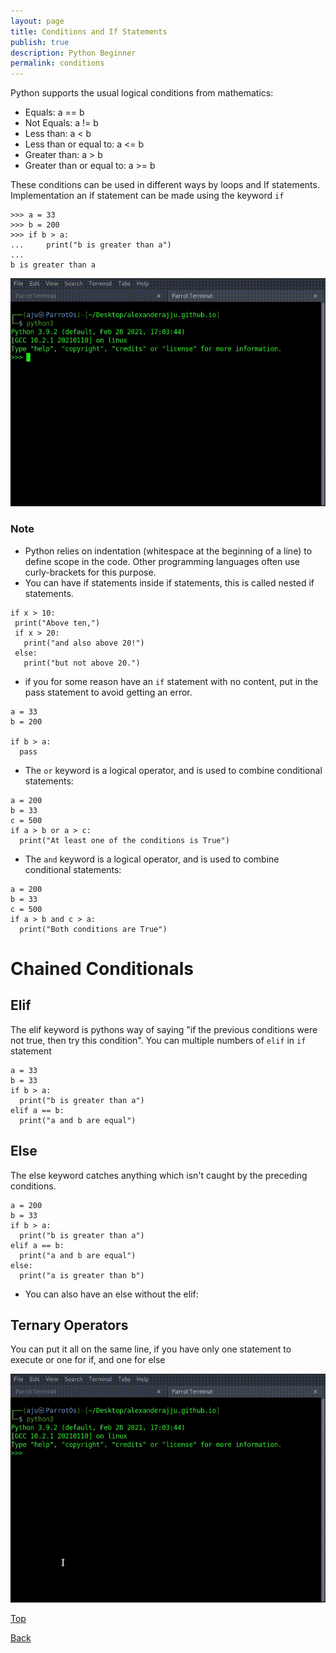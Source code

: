```yaml
---
layout: page
title: Conditions and If Statements
publish: true
description: Python Beginner
permalink: conditions
---
```


Python supports the usual logical conditions from mathematics:

- Equals: a == b
- Not Equals: a != b
- Less than: a < b
- Less than or equal to: a <= b
- Greater than: a > b
- Greater than or equal to: a >= b

These conditions can be used in different ways by loops and If statements. Implementation an if statement can be made using the keyword `if`

```python3
>>> a = 33
>>> b = 200
>>> if b > a:
...     print("b is greater than a")
...
b is greater than a
```

![if operator](./Beginner/if_case.gif)

### Note

- Python relies on indentation (whitespace at the beginning of a line) to define scope in the code. Other programming languages often use curly-brackets for this purpose.
- You can have if statements inside if statements, this is called nested if statements.

```python3
if x > 10:
 print("Above ten,")
 if x > 20:
   print("and also above 20!")
 else:
   print("but not above 20.")
```

- if you for some reason have an `if` statement with no content, put in the pass statement to avoid getting an error.

```python3
a = 33
b = 200

if b > a:
  pass
```

- The `or` keyword is a logical operator, and is used to combine conditional statements:

```python3
a = 200
b = 33
c = 500
if a > b or a > c:
  print("At least one of the conditions is True")
```

- The `and` keyword is a logical operator, and is used to combine conditional statements:

```python3
a = 200
b = 33
c = 500
if a > b and c > a:
  print("Both conditions are True")
```

# Chained Conditionals

## Elif

The elif keyword is pythons way of saying "if the previous conditions were not true, then try this condition". You can multiple numbers of `elif` in `if` statement

```python3
a = 33
b = 33
if b > a:
  print("b is greater than a")
elif a == b:
  print("a and b are equal")
```

## Else

The else keyword catches anything which isn't caught by the preceding conditions.

```python3
a = 200
b = 33
if b > a:
  print("b is greater than a")
elif a == b:
  print("a and b are equal")
else:
  print("a is greater than b")
```

- You can also have an else without the elif:

## Ternary Operators

You can put it all on the same line, if you have only one statement to execute or one for if, and one for else

![ternary operator](./Beginner/terninary.gif)

[Top](#)

[Back](/contents)
